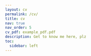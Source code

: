 ```yaml
---
layout: cv
permalink: /cv/
title: cv
nav: true
nav_order: 5
cv_pdf: example_pdf.pdf
description: Get to know me here, plz
toc:
  sidebar: left
---
```

